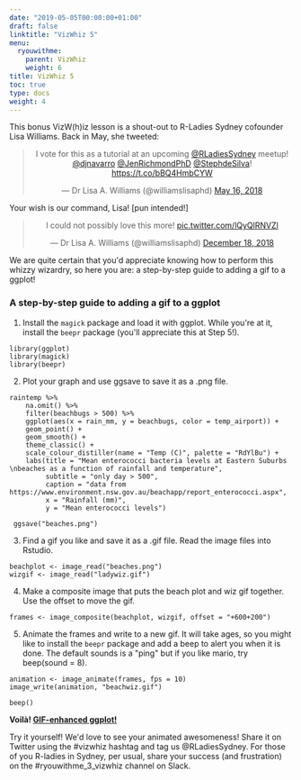 ```yaml
---
date: "2019-05-05T00:00:00+01:00"
draft: false
linktitle: "VizWhiz 5"
menu:
  ryouwithme:
    parent: VizWhiz
    weight: 6
title: VizWhiz 5
toc: true
type: docs
weight: 4
---
```


This bonus VizW(h)iz lesson is a shout-out to R-Ladies Sydney cofounder Lisa Williams. Back in May, she tweeted:

<center>
<blockquote class="twitter-tweet" data-lang="en"><p lang="en" dir="ltr">I vote for this as a tutorial at an upcoming <a href="https://twitter.com/RLadiesSydney?ref_src=twsrc%5Etfw">@RLadiesSydney</a> meetup! <a href="https://twitter.com/djnavarro?ref_src=twsrc%5Etfw">@djnavarro</a> <a href="https://twitter.com/JenRichmondPhD?ref_src=twsrc%5Etfw">@JenRichmondPhD</a> <a href="https://twitter.com/StephdeSilva?ref_src=twsrc%5Etfw">@StephdeSilva</a>! <a href="https://t.co/bBQ4HmbCYW">https://t.co/bBQ4HmbCYW</a></p>&mdash; Dr Lisa A. Williams (@williamslisaphd) <a href="https://twitter.com/williamslisaphd/status/996620682413858816?ref_src=twsrc%5Etfw">May 16, 2018</a></blockquote>
<script async src="https://platform.twitter.com/widgets.js" charset="utf-8"></script>
</center>

Your wish is our command, Lisa! [pun intended!]

<center>
<blockquote class="twitter-tweet" data-lang="en"><p lang="en" dir="ltr">I could not possibly love this more! <a href="https://t.co/lQyQlRNVZl">pic.twitter.com/lQyQlRNVZl</a></p>&mdash; Dr Lisa A. Williams (@williamslisaphd) <a href="https://twitter.com/williamslisaphd/status/1074823670273531904?ref_src=twsrc%5Etfw">December 18, 2018</a></blockquote>
<script async src="https://platform.twitter.com/widgets.js" charset="utf-8"></script>
</center>

<!--
<img src="/img/beachwiz.gif" width=60% align="center">
-->


We are quite certain that you'd appreciate knowing how to perform this whizzy wizardry, so here you are: a step-by-step guide to adding a gif to a ggplot!

### A step-by-step guide to adding a gif to a ggplot

1. Install the `magick` package and load it with ggplot. While you're at it, install the `beepr` package (you'll appreciate this at Step 5!).

```
library(ggplot)
library(magick)
library(beepr)
```

2. Plot your graph and use ggsave to save it as a .png file.

```
raintemp %>%
    na.omit() %>%
    filter(beachbugs > 500) %>%
    ggplot(aes(x = rain_mm, y = beachbugs, color = temp_airport)) +
    geom_point() +
    geom_smooth() +
    theme_classic() +
    scale_colour_distiller(name = "Temp (C)", palette = "RdYlBu") +
    labs(title = "Mean enterococci bacteria levels at Eastern Suburbs \nbeaches as a function of rainfall and temperature", 
         subtitle = "only day > 500", 
         caption = "data from https://www.environment.nsw.gov.au/beachapp/report_enterococci.aspx", 
         x = "Rainfall (mm)", 
         y = "Mean enterococci levels")
    
 ggsave("beaches.png")
```

3. Find a gif you like and save it as a .gif file. Read the image files into Rstudio.  

```
beachplot <- image_read("beaches.png")
wizgif <- image_read("ladywiz.gif")
```

4. Make a composite image that puts the beach plot and wiz gif together. Use the offset to move the gif. 

```
frames <- image_composite(beachplot, wizgif, offset = "+600+200")

```

5. Animate the frames and write to a new gif. It will take ages, so you might like to install the `beepr` package and add a beep to alert you when it is done. The default sounds is a "ping" but if you like mario, try beep(sound = 8).

```
animation <- image_animate(frames, fps = 10)
image_write(animation, "beachwiz.gif")

beep()
```

__Voilà! [GIF-enhanced ggplot!](/img/beachwiz.gif)__

Try it yourself! We'd love to see your animated awesomeness! Share it on Twitter using the #vizwhiz hashtag and tag us @RLadiesSydney. For those of you R-ladies in Sydney, per usual, share your success (and frustration) on the #ryouwithme_3_vizwhiz channel on Slack. 
